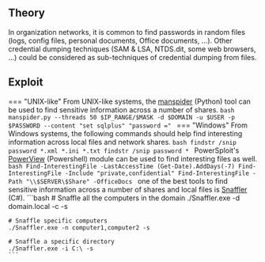 ## Theory
In organization networks, it is common to find passwords in random files (logs, config files, personal documents, Office documents, ...). Other credential dumping techniques (SAM & LSA, NTDS.dit, some web browsers, ...) could be considered as sub-techniques of credential dumping from files. 
## Exploit
=== "UNIX-like"
    From UNIX-like systems, the [manspider](https://github.com/blacklanternsecurity/MANSPIDER) (Python) tool can be used to find sensitive information across a number of shares.
    ```bash
    manspider.py --threads 50 $IP_RANGE/$MASK -d $DOMAIN -u $USER -p $PASSWORD --content "set sqlplus" "password ="
    ```
=== "Windows"
    From Windows systems, the following commands should help find interesting information across local files and network shares.
    ```bash
    findstr /snip password *.xml *.ini *.txt
    findstr /snip password *
    ```
    PowerSploit's [PowerView](https://github.com/PowerShellMafia/PowerSploit/blob/master/Recon/PowerView.ps1) (Powershell) module can be used to find interesting files as well.
    ```bash
    Find-InterestingFile -LastAccessTime (Get-Date).AddDays(-7)
    Find-InterestingFile -Include "private,confidential"
    Find-InterestingFile -Path "\\$SERVER\$Share" -OfficeDocs
    ```
    one of the best tools to find sensitive information across a number of shares and local files is [Snaffler](https://github.com/SnaffCon/Snaffler) (C#).
    ```bash
    # Snaffle all the computers in the domain
    ./Snaffler.exe -d domain.local -c  -s

    # Snaffle specific computers
    ./Snaffler.exe -n computer1,computer2 -s

    # Snaffle a specific directory
    ./Snaffler.exe -i C:\ -s
    ```